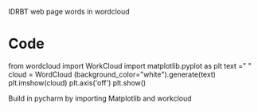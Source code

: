  IDRBT web page words in wordcloud

# Code 

from wordcloud import WorkCloud
import matplotlib.pyplot as plt
text ="        "
cloud = WordCloud (background_color="white").generate(text)
plt.imshow(cloud)
plt.axis('off')
plt.show()


Build in pycharm by importing 
Matplotlib and workcloud